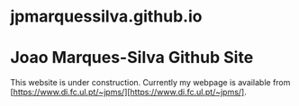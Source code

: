 # jpmarquessilva.github.io

# Joao Marques-Silva Github Site

This website is under construction. Currently my webpage is available from [https://www.di.fc.ul.pt/~jpms/][https://www.di.fc.ul.pt/~jpms/].

